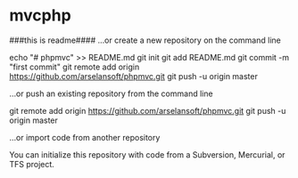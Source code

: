 # mvcphp

###this is readme####
…or create a new repository on the command line

echo "# phpmvc" >> README.md
git init
git add README.md
git commit -m "first commit"
git remote add origin https://github.com/arselansoft/phpmvc.git
git push -u origin master

…or push an existing repository from the command line

git remote add origin https://github.com/arselansoft/phpmvc.git
git push -u origin master

…or import code from another repository

You can initialize this repository with code from a Subversion, Mercurial, or TFS project.
